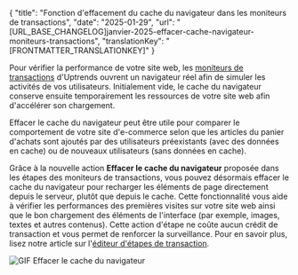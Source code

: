 {
  "title": "Fonction d'effacement du cache du navigateur dans les moniteurs de transactions",
  "date": "2025-01-29",
  "url": "[URL_BASE_CHANGELOG]janvier-2025-effacer-cache-navigateur-moniteurs-transactions",
  "translationKey": "[FRONTMATTER_TRANSLATIONKEY]"
}

Pour vérifier la performance de votre site web, les [moniteurs de transactions]([LINK_URL_1]) d'Uptrends ouvrent un navigateur réel afin de simuler les activités de vos utilisateurs. Initialement vide, le cache du navigateur conserve ensuite temporairement les ressources de votre site web afin d'accélérer son chargement.

Effacer le cache du navigateur peut être utile pour comparer le comportement de votre site d'e-commerce selon que les articles du panier d'achats sont ajoutés par des utilisateurs préexistants (avec des données en cache) ou de nouveaux utilisateurs (sans données en cache).

Grâce à la nouvelle action **Effacer le cache du navigateur** proposée dans les étapes des moniteurs de transactions, vous pouvez désormais effacer le cache du navigateur pour recharger les éléments de page directement depuis le serveur, plutôt que depuis le cache. Cette fonctionnalité vous aide à vérifier les performances des premières visites sur votre site web ainsi que le bon chargement des éléments de l'interface (par exemple, images, textes et autres contenus). Cette action d'étape ne coûte aucun crédit de transaction et vous permet de renforcer la surveillance. Pour en savoir plus, lisez notre article sur l'[éditeur d'étapes de transaction]([LINK_URL_2]).

![GIF Effacer le cache du navigateur]([LINK_URL_3])
